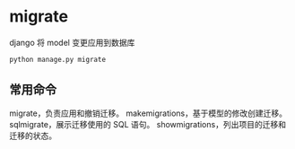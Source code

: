 # migrate
django 将 model 变更应用到数据库
```python
python manage.py migrate
```
## 常用命令
migrate，负责应用和撤销迁移。
makemigrations，基于模型的修改创建迁移。
sqlmigrate，展示迁移使用的 SQL 语句。
showmigrations，列出项目的迁移和迁移的状态。
